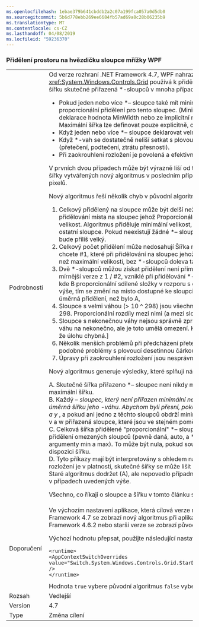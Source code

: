 ```yaml
---
ms.openlocfilehash: 1ebae379b641cbddb2a2c07a199fca057a0d5db0
ms.sourcegitcommit: 5b6d778ebb269ee6684fb57ad69a8c28b06235b9
ms.translationtype: MT
ms.contentlocale: cs-CZ
ms.lasthandoff: 04/08/2019
ms.locfileid: "59236370"
---
```

### <a name="wpf-grid-allocation-of-space-to-star-columns"></a>Přidělení prostoru na hvězdičku sloupce mřížky WPF

|   |   |
|---|---|
|Podrobnosti|Od verze rozhraní .NET Framework 4.7, WPF nahrazuje algoritmus, který <xref:System.Windows.Controls.Grid> používá k přidělení místa pro \*– sloupce. Tato akce změní šířku skutečné přiřazená \*-sloupců v mnoha případech:<ul><li>Pokud jeden nebo více \*– sloupce také mít minimální nebo maximální šířku, která přepíše proporcionální přidělení pro tento sloupec. (Minimální šířku lze odvodit z explicitní deklarace hodnota MinWidth nebo ze implicitní minimální získané z obsahu sloupce. Maximální šířka lze definovat pouze explicitně, od deklarace MaxWidth.)</li><li>Když jeden nebo více \*– sloupce deklarovat velmi velký \*– váha, větší než 10 ^ 298.</li><li>Když \*-vah se dostatečně neliší setkat s plovoucí desetinnou čárkou nestabilitu (přetečení, podtečení, ztrátu přesnosti).</li><li>Při zaokrouhlení rozložení je povolená a efektivní DPI displeje je dostatečně vysoký.</li></ul>V prvních dvou případech může být výrazně liší od těch, které vytvářených staré algoritmus; šířky vytvářených nový algoritmus v posledním případě bude rozdíl maximálně jeden nebo dva pixelů.<p/>Nový algoritmus řeší několik chyb v původní algoritmus:<ol><li>Celkový přidělený na sloupce může být delší než šířka mřížky. Tato situace může nastat při přidělování místa na sloupec jehož Proporcionální sdílené složky je menší než minimální velikost. Algoritmus přiděluje minimální velikost, takže se sníží na místo dostupné ke ostatní sloupce. Pokud neexistují žádné \*– sloupce vlevo přidělit, bude celkový přidělený bude příliš velký.</li><li>Celkový počet přidělení může nedosahují Šířka mřížky. Toto je duální problém, který chcete #1, které při přidělování na sloupec jehož Proporcionální sdílenou složku je větší než maximální velikosti, bez \*-sloupců doleva tak, aby zabíraly slack.</li><li>Dvě \*-sloupců můžou získat přidělení není přímo úměrná jejich \*-váhy. Toto je pouze mírnější verze z 1 / #2, vzniklé při přidělování \*-sloupců A, B a C (v uvedeném pořadí), kde B proporcionální sdílené složky v rozporu s omezením jeho min (nebo max). Jako výše, tím se změní na místo dostupné ke sloupci C, který získá méně (nebo více) přímo úměrná přidělení, než bylo A,</li><li>Sloupce s velmi váhou (&gt; 10 ^ 298) jsou všechny zacházeno, jako kdyby měly váhu 10 ^ 298. Proporcionální rozdíly mezi nimi (a mezi sloupci s mírně nižší váhy) se neuplatňují.</li><li>Sloupce s nekonečnou váhy nejsou správně zpracovány. [Ve skutečnosti nelze nastavit váhu na nekonečno, ale je toto umělá omezení. Kód přidělení se snažil to zpracovat ho, ale, že úlohu chybná.]</li><li>Několik menších problémů při předcházení přetečení, podtečení, ztráty přesnosti a podobné problémy s plovoucí desetinnou čárkou.</li><li>Úpravy při zaokrouhlení rozložení jsou nesprávné na dostatečně vysoké rozlišení DPI.</li></ol>Nový algoritmus generuje výsledky, které splňují následující kritéria:<p/>A. Skutečné šířka přiřazeno \*– sloupec není nikdy menší než minimální šířku ani větší než maximální šířku.<br/>B. Každý <em>– sloupec, který není přiřazen minimální nebo maximální šířka se přiřadí přímo úměrná šířku jeho <em>-váhu. Abychom byli přesní, pokud jsou deklarovány dva sloupce s šířkou x</em> a y</em> , a pokud ani jedno z těchto sloupců obdrží minimální nebo maximální šířku, skutečné šířku v a w přiřazená sloupce, které jsou ve stejném poměru: v / w == x a y.<br/>C. Celková šířka přidělené &quot;proporcionální&quot; \*– sloupce je rovna volné místo dostupné po přidělení omezených sloupců (pevně daná, auto, a \*– sloupce, které jsou přiděleny jejich šířka argumenty min a max). To může být nula, pokud součet minimální šířku přesahuje mřížky je k dispozici šířku.<br/>D. Tyto příkazy mají být interpretovány s ohledem na &quot;ideální&quot; rozložení. Při zaokrouhlení rozložení je v platnosti, skutečné šířky se může lišit od ideální šířky o co jeden pixel.<br/>Staré algoritmus dodržet (A), ale nepovedlo případném dalším sdílení dodržovat jiných kritérií v případech uvedených výše.<p/>Všechno, co říkají o sloupce a šířku v tomto článku se vztahuje také na řádky a výšky.|
|Doporučení|Ve výchozím nastavení aplikace, která cílová verze rozhraní .NET Framework počínaje .NET Framework 4.7 se zobrazí nový algoritmus při aplikace, která cílového rozhraní .NET Framework 4.6.2 nebo starší verze se zobrazí původní algoritmus.<p/>Výchozí hodnotu přepsat, použijte následující nastavení:<pre><code class="lang-xml">&lt;runtime&gt;&#13;&#10;&lt;AppContextSwitchOverrides value=&quot;Switch.System.Windows.Controls.Grid.StarDefinitionsCanExceedAvailableSpace=true&quot; /&gt;&#13;&#10;&lt;/runtime&gt;&#13;&#10;</code></pre>Hodnota <code>true</code> vybere původní algoritmus <code>false</code> vybere nový algoritmus.|
|Rozsah|Vedlejší|
|Version|4.7|
|Type|Změna cílení|
